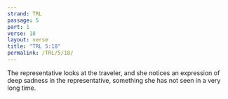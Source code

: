 ```yaml
---
strand: TRL
passage: 5
part: 1
verse: 18
layout: verse
title: "TRL 5:18"
permalink: /TRL/5/18/
---
```

The representative looks at the traveler, and she notices an expression of deep sadness in the representative, something she has not seen in a very long time.
